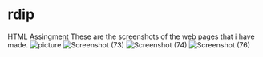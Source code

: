 # rdip
HTML Assingment
These are the screenshots of the web pages that i have made.
![picture](https://user-images.githubusercontent.com/68649531/91643878-b733d000-ea54-11ea-8864-f5d00f87e238.jpg)
![Screenshot (73)](https://user-images.githubusercontent.com/68649531/91643882-bc911a80-ea54-11ea-9bf4-7d96b6951de5.png)
![Screenshot (74)](https://user-images.githubusercontent.com/68649531/91643883-bd29b100-ea54-11ea-9dbe-ceb982a4931f.png)
![Screenshot (76)](https://user-images.githubusercontent.com/68649531/91643886-be5ade00-ea54-11ea-8639-664e3d7367d0.png)
